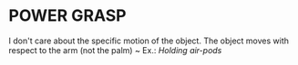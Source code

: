 # POWER GRASP
I don't care about the specific motion of the object.
The object moves with respect to the arm (not the palm)
~ Ex.: *Holding air-pods*